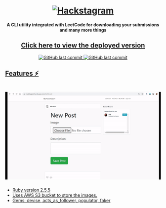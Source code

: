 <h1 align="center">
  <br>
  <a href="https://github.com/SocioDroid//Hackstagram/archive/main.zip"><img src="https://i.ibb.co/D9XsK1K/HACKSTAGRAM.png" alt="Hackstagram"></a>
</h1>


<h4 align="center">A CLI utility integrated with LeetCode for downloading your submissions and many more things</h4>

<h2 align="center"><a href = "https://hackstagram.herokuapp.com">Click here to view the deployed version</a></h4>

<p align="center">	
  <a href="https://rubyonrails.org/">
    <img src="https://img.shields.io/badge/Made%20with-Rails-1f425f.svg"
         alt="GitHub last commit">
    <a href="https://github.com/SocioDroid/Hackstagram/commits/master">
    <img src="https://img.shields.io/github/last-commit/SocioDroid/Hackstagram.svg"
         alt="GitHub last commit">   
      
</p>

  
## Features ⚡️
<h1 align="left">
   <img src="hackstagram.gif" alt="hackstagram-demo" width="700px">
  <br>
</h1>

 - Ruby version 2.5.5
 - Uses AWS S3 bucket to store the images.
 - Gems: devise, acts_as_follower, populator, faker
